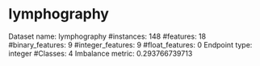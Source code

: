 # lymphography
Dataset name: lymphography
#instances: 148
#features: 18
  #binary_features: 9
  #integer_features: 9
  #float_features: 0
Endpoint type: integer
#Classes: 4
Imbalance metric: 0.293766739713
